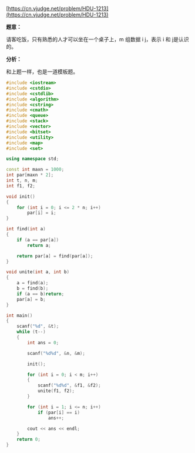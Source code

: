 [https://cn.vjudge.net/problem/HDU-1213](https://cn.vjudge.net/problem/HDU-1213)

**题意：**

请客吃饭，只有熟悉的人才可以坐在一个桌子上，m 组数据 i j，表示 i 和 j是认识的。

**分析：**

和上题一样，也是一道模板题。

```c++
#include <iostream>
#include <cstdio>
#include <cstdlib>
#include <algorithm>
#include <cstring>
#include <cmath>
#include <queue>
#include <stack>
#include <vector>
#include <bitset>
#include <utility>
#include <map>
#include <set>

using namespace std;

const int maxn = 1000;
int par[maxn * 2];
int t, n, m;
int f1, f2;

void init()
{
	for (int i = 0; i <= 2 * n; i++)
		par[i] = i;
}

int find(int a)
{
	if (a == par[a])
		return a;

	return par[a] = find(par[a]);
}

void unite(int a, int b)
{
	a = find(a);
	b = find(b);
	if (a == b)return;
	par[a] = b;
}

int main()
{
	scanf("%d", &t);
	while (t--)
	{
		int ans = 0;

		scanf("%d%d", &n, &m);

		init();

		for (int i = 0; i < m; i++)
		{
			scanf("%d%d", &f1, &f2);
			unite(f1, f2);
		}

		for (int i = 1; i <= n; i++)
			if (par[i] == i)
				ans++;

		cout << ans << endl;
	}
	return 0;
}

```
